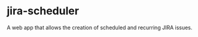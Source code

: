 jira-scheduler
==============

A web app that allows the creation of scheduled and recurring JIRA issues.
